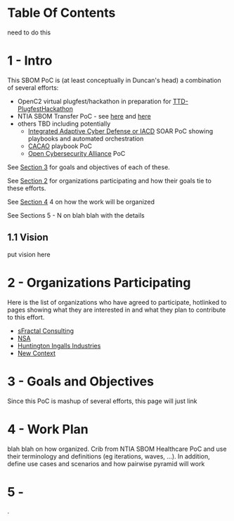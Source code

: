 # Table Of Contents
need to do this

# 1 - Intro
This SBOM PoC is (at least conceptually in Duncan's head) a combination of several efforts:
- OpenC2 virtual plugfest/hackathon in preparation for [TTD-PlugfestHackathon](../TTD-PlugfestHackathon/)
- NTIA SBOM Transfer PoC - see [here](https://www.ntia.gov/sbom) and [here](https://www.ntia.gov/SoftwareTransparency)
- others TBD including potentially
   - [Integrated Adaptive Cyber Defense or IACD](https://www.iacdautomate.org/) SOAR PoC showing playbooks and automated orchestration
  - [CACAO](https://www.oasis-open.org/committees/tc_home.php?wg_abbrev=cacao) playbook PoC
  - [Open Cybersecurity Alliance](https://opencybersecurityalliance.org/) PoC

See [Section 3](#3-goals-and-objectives)
for goals and objectives of each of these.

See [Section 2](#2-organizations-participating)
for organizations participating
and how their goals tie to these efforts.

See [Section 4](#4-work-plan) 4 on how the work will be organized

See Sections 5 - N on blah blah with the details

## 1.1 Vision
put vision here

# 2 - Organizations Participating
Here is the list of organizations who have agreed to participate, hotlinked to pages showing what they are interested in and what they plan to contribute to this effort.
- [sFractal Consulting](./sFractalConsultingGoals)
- [NSA](./NSAGoals)
- [Huntington Ingalls Industries](./HIIGoals)
- [New Context](./NewContextGoals)


# 3 - Goals and Objectives
Since this PoC is mashup of several efforts,
this page will just link

# 4 - Work Plan
blah blah on how organized. Crib from NTIA SBOM Healthcare PoC and use their terminology and definitions (eg iterations, waves, ...).
In addition, define use cases and scenarios and how pairwise pyramid will work 

# 5 -
.
